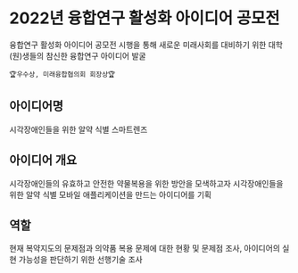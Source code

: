 # 2022년 융합연구 활성화 아이디어 공모전
융합연구 활성화 아이디어 공모전 시행을 통해 새로운 미래사회를 대비하기 위한 대학(원)생들의 참신한 융합연구 아이디어 발굴 

```🏆우수상, 미래융합협의회 회장상🏆```  


## 아이디어명
시각장애인들을 위한 알약 식별 스마트렌즈

## 아이디어 개요
시각장애인들의 유효하고 안전한 약물복용을 위한 방안을 모색하고자 시각장애인들을 위한 알약 식별 모바일 애플리케이션을 만드는 아이디어를 기획

## 역할
현재 복약지도의 문제점과 의약품 복용 문제에 대한 현황 및 문제점 조사, 아이디어의 실현 가능성을 판단하기 위한 선행기술 조사

